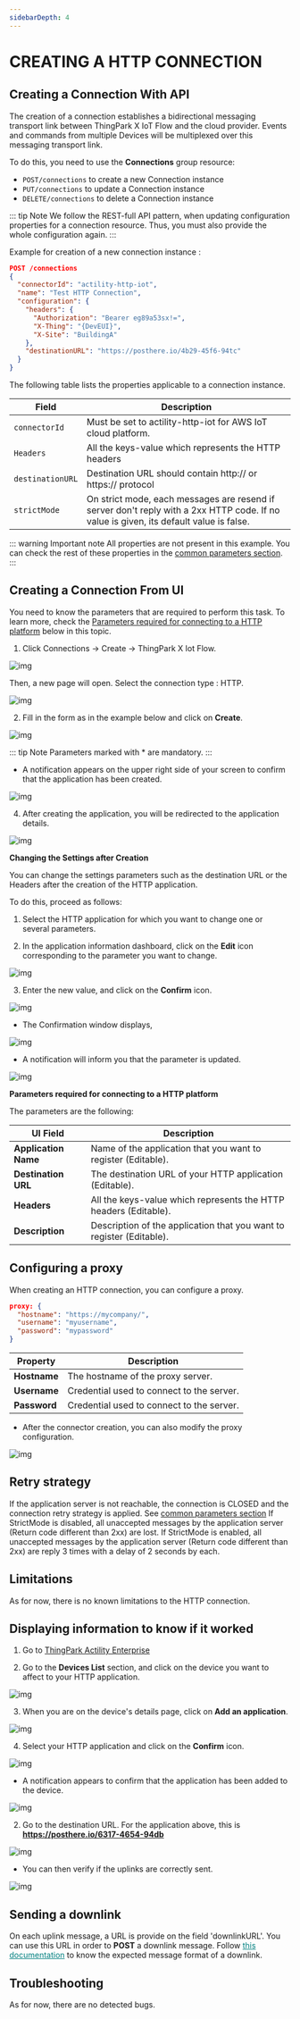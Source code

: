 ```yaml
---
sidebarDepth: 4
---
```


# CREATING A HTTP CONNECTION

## Creating a Connection With API

The creation of a connection establishes a bidirectional messaging transport link between ThingPark X IoT Flow and the cloud provider. Events and commands from multiple Devices will be multiplexed over this messaging transport link.

To do this, you need to use the **Connections** group resource:

* `POST/connections` to create a new Connection instance
* `PUT/connections` to update a Connection instance
* `DELETE/connections` to delete a Connection instance

::: tip Note
We follow the REST-full API pattern, when updating configuration properties for a connection resource. Thus, you must also provide the whole configuration again.
:::

Example for creation of a new connection instance :

```json
POST /connections
{
  "connectorId": "actility-http-iot",
  "name": "Test HTTP Connection",
  "configuration": {
    "headers": {
      "Authorization": "Bearer eg89a53sx!=",
      "X-Thing": "{DevEUI}",
      "X-Site": "BuildingA"
    },
    "destinationURL": "https://posthere.io/4b29-45f6-94tc"
  }
}
```

The following table lists the properties applicable to a connection instance.

| Field | Description |
| ------ | ----------- |
| ```connectorId``` | Must be set to actility-http-iot for AWS IoT cloud platform. |
| ```Headers``` | All the keys-value which represents the HTTP headers |
| ```destinationURL``` | Destination URL should contain http:// or https:// protocol |
| ```strictMode``` | On strict mode, each messages are resend if server don't reply with a 2xx HTTP code. If no value is given, its default value is false. |

::: warning Important note
All properties are not present in this example. You can check the rest of these properties in the [common parameters section](../../Getting_Started/Setting_Up_A_Connection_instance/About_connections.html#common-parameters).
:::

## Creating a Connection From UI

You need to know the parameters that are required to perform this task. To learn more, check the [Parameters required for connecting to a HTTP platform](#HTTPparameters) below in this topic.

1. Click Connections -> Create -> ThingPark X Iot Flow.

![img](./images/ui/create_connection.png)

Then, a new page will open. Select the connection type : HTTP.

![img](./images/ui/create_http.png)

2. Fill in the form as in the example below and click on **Create**.

![img](./images/ui/form-filled.png)

::: tip Note
Parameters marked with * are mandatory.
:::

* A notification appears on the upper right side of your screen to confirm that the application has been created.

![img](./images/ui/notification-creation.png)

4. After creating the application, you will be redirected to the application details.

![img](./images/ui/application-details.png)

**Changing the Settings after Creation**

You can change the settings parameters such as the destination URL or the Headers after the creation of the HTTP application.

To do this, proceed as follows:

1. Select the HTTP application for which you want to change one or several parameters.

2. In the application information dashboard, click on the **Edit** icon corresponding to the parameter you want to change.

![img](./images/ui/edit-button.png)

3. Enter the new value, and click on the **Confirm** icon.

![img](./images/ui/confirm.png)

* The Confirmation window displays,

![img](./images/ui/proceed-update.png)

* A notification will inform you that the parameter is updated.

![img](./images/ui/notification-update.png)

<a id="HTTPparameters">**Parameters required for connecting to a HTTP platform**</a>

The parameters are the following:

| UI Field | Description |
| ------ | ----------- |
| **Application Name** | Name of the application that you want to register (Editable). |
| **Destination URL** | The destination URL of your HTTP application (Editable). |
| **Headers** | All the keys-value which represents the HTTP headers (Editable). |
| **Description** | Description of the application that you want to register (Editable). |

## Configuring a proxy

When creating an HTTP connection, you can configure a proxy.

```json
proxy: {
  "hostname": "https://mycompany/", 
  "username": "myusername", 
  "password": "mypassword"
}
```

| Property | Description |
| -------- | ----------- |
| **Hostname** | The hostname of the proxy server. |
| **Username** | Credential used to connect to the server. |
| **Password** | Credential used to connect to the server. |

* After the connector creation, you can also modify the proxy configuration.

![img](./images/ui/proxy-configure.png)
## Retry strategy
If the application server is not reachable, the connection is CLOSED and the connection retry strategy is applied. See [common parameters section](../../Getting_Started/Setting_Up_A_Connection_instance/About_connections.html#common-parameters)
If StrictMode is disabled, all unaccepted messages by the application server (Return code different than 2xx) are lost.
If StrictMode is enabled, all unaccepted messages by the application server (Return code different than 2xx) are reply 3 times with a delay of 2 seconds by each.


## Limitations

As for now, there is no known limitations to the HTTP connection.

## Displaying information to know if it worked

1. Go to [ThingPark Actility Enterprise](https://community.thingpark.io/tpe/#/login)

2. Go to the **Devices List** section, and click on the device you want to affect to your HTTP application.

![img](./images/list-devices.png)

3. When you are on the device's details page, click on **Add an application**.

![img](./images/add-application.png)

4. Select your HTTP application and click on the **Confirm** icon.

![img](./images/select-application.png)

* A notification appears to confirm that the application has been added to the device.

![img](./images/notification-application.png)

2. Go to the destination URL. For the application above, this is **https://posthere.io/6317-4654-94db**

![img](./images/posthere.png)

* You can then verify if the uplinks are correctly sent.

![img](./images/posthere-result.png)

## Sending a downlink

On each uplink message, a URL is provide on the field 'downlinkURL'. You can use this URL in order to **POST** a downlink message.
Follow <a href="https://docs.thingpark.com/thingpark-x/latest/Message/Downlink_Message/#original-message" style="color: teal">this documentation</a> to know the expected message format of a downlink.

## Troubleshooting

[comment]: <> (<a name="troubleshooting"></a>)
As for now, there are no detected bugs.
